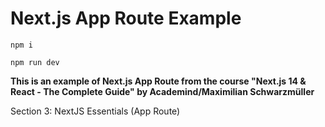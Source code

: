 # Next.js App Route Example

`npm i`

`npm run dev`

**This is an example of Next.js App Route from the course "Next.js 14 & React - The Complete Guide" by Academind/Maximilian Schwarzmüller**

Section 3: NextJS Essentials (App Route)
